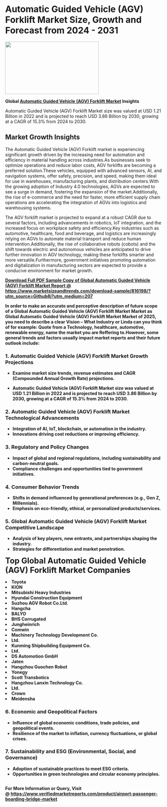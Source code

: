<H1>Automatic Guided Vehicle (AGV) Forklift Market Size, Growth and Forecast from 2024 - 2031</H1><img class="aligncenter size-medium wp-image-584254" src="https://thirdeyenews.in/wp-content/uploads/2024/09/Global-Market-Research-300x168.jpeg" alt="" width="300" height="168" /><p><strong>Global&nbsp;<a href="https://www.marketsizeandtrends.com/download-sample/816198/?utm_source=Github8j?utm_medium=207">Automatic Guided Vehicle (AGV) Forklift Market</a> Insights</strong></p><p>Automatic Guided Vehicle (AGV) Forklift Market size was valued at USD 1.21 Billion in 2022 and is projected to reach USD 3.86 Billion by 2030, growing at a CAGR of 15.3% from 2024 to 2030.</p><p><h2>Market Growth Insights</h2> <p>The Automatic Guided Vehicle (AGV) Forklift market is experiencing significant growth driven by the increasing need for automation and efficiency in material handling across industries.As businesses seek to optimize operations and reduce labor costs, AGV forklifts are becoming a preferred solution.These vehicles, equipped with advanced sensors, AI, and navigation systems, offer safety, precision, and speed, making them ideal for use in warehouses, manufacturing plants, and distribution centers.With the growing adoption of Industry 4.0 technologies, AGVs are expected to see a surge in demand, fostering the expansion of the market.Additionally, the rise of e-commerce and the need for faster, more efficient supply chain operations are accelerating the integration of AGVs into logistics and warehousing systems.</p> <p><strong><a href="#"></a></strong></p> <p>The AGV forklift market is projected to expand at a robust CAGR due to several factors, including advancements in robotics, IoT integration, and the increased focus on workplace safety and efficiency.Key industries such as automotive, healthcare, food and beverage, and logistics are increasingly relying on AGVs to automate material transport and reduce human intervention.Additionally, the rise of collaborative robots (cobots) and the shift towards electric and autonomous vehicles are anticipated to drive further innovation in AGV technology, making these forklifts smarter and more versatile.Furthermore, government initiatives promoting automation and digitalization in manufacturing sectors are expected to provide a conducive environment for market growth.</p> <p><strong><a href="#"></p><p><span class=""><strong>Download Full PDF Sample Copy of Global Automatic Guided Vehicle (AGV) Forklift Market Report</strong> @ <a href="https://www.marketsizeandtrends.com/download-sample/816198/?utm_source=Github8j?utm_medium=207" target="_blank">https://www.marketsizeandtrends.com/download-sample/816198/?utm_source=Github8j?utm_medium=207</a></span></p><p>In order to make an accurate and perceptive description of future scope of a Global&nbsp;Automatic Guided Vehicle (AGV) Forklift Market Market as Global&nbsp;Automatic Guided Vehicle (AGV) Forklift Market Market of 2025, you need to describe a clear Vision &ndash; What Industry or Linda can you think of for example: Quote from a Technology, healthcare, automotive, renewable energy, name the market you are Reffering to.However, some general trends and factors usually impact market reports and their future outlook include:</p><h3>1.&nbsp;<strong>Automatic Guided Vehicle (AGV) Forklift Market Growth Projections</strong></h3><ul><li>Examine market size trends, revenue estimates and CAGR (Compounded Annual Growth Rate) projections.</li><li><p>Automatic Guided Vehicle (AGV) Forklift Market size was valued at USD 1.21 Billion in 2022 and is projected to reach USD 3.86 Billion by 2030, growing at a CAGR of 15.3% from 2024 to 2030.</p></li></ul><h3>2.&nbsp;<strong>Automatic Guided Vehicle (AGV) Forklift Market Technological Advancements</strong></h3><ul><li>Integration of AI, IoT, blockchain, or automation in the industry.</li><li>Innovations driving cost reductions or improving efficiency.</li></ul><h3>3.&nbsp;<strong>Regulatory and Policy Changes</strong></h3><ul><li>Impact of global and regional regulations, including sustainability and carbon-neutral goals.</li><li>Compliance challenges and opportunities tied to government initiatives.</li></ul><h3>4.&nbsp;<strong>Consumer Behavior Trends</strong></h3><ul><li>Shifts in demand influenced by generational preferences (e.g., Gen Z, Millennials).</li><li>Emphasis on eco-friendly, ethical, or personalized products/services.</li></ul><h3>5.&nbsp;<strong>Global Automatic Guided Vehicle (AGV) Forklift Market Competitive Landscape</strong></h3><ul><li>Analysis of key players, new entrants, and partnerships shaping the industry.</li><li>Strategies for differentiation and market penetration.</li></ul><p data-pm-slice="1 1 []"><span style="color: inherit; font-family: inherit; font-size: 25px;">Top Global Automatic Guided Vehicle (AGV) Forklift Market Companies</span></p><div class="" data-test-id=""><p><li>Toyota</li><li> KION</li><li> Mitsubishi Heavy Industries</li><li> Hyundai Construction Equipment</li><li> Suzhou AGV Robot Co.Ltd.</li><li> Hangcha</li><li> BALYO</li><li> BHS Corrugated</li><li> Jungheinrich</li><li> Comwin</li><li> Machinery Technology Development Co.</li><li> Ltd.</li><li> Kunming Shipbuilding Equipment Co.</li><li> Ltd.</li><li> DS Automotion GmbH</li><li> Jaten</li><li> Hangzhou Guochen Robot</li><li> Yonegy</li><li> Scott Transbotics</li><li> Hangzhou Lanxin Technology Co.</li><li>Ltd.</li><li> Crown</li><li> Meidensha</li></p></div><h3>6.&nbsp;<strong>Economic and Geopolitical Factors</strong></h3><ul><li>Influence of global economic conditions, trade policies, and geopolitical events.</li><li>Resilience of the market to inflation, currency fluctuations, or global crises.</li></ul><h3>7.&nbsp;<strong>Sustainability and ESG (Environmental, Social, and Governance)</strong></h3><ul><li>Adoption of sustainable practices to meet ESG criteria.</li><li>Opportunities in green technologies and circular economy principles.</li></ul><h2><strong style="font-size: 14px;">For More Information or Query, Visit @&nbsp;</strong><a style="background-color: #ffffff; font-size: 14px;" href="https://www.marketsizeandtrends.com/report/automatic-guided-vehicle-agv-forklift-market/" target="_blank">https://www.verifiedmarketreports.com/product/airport-passenger-boarding-bridge-market</a></h2>